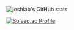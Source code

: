 ![joshlab's GitHub stats](https://github-readme-stats.vercel.app/api?username=joshlab&show_icons=true&theme=dark)

[![Solved.ac Profile](http://mazassumnida.wtf/api/generate_badge?boj=bbakkomm)](https://solved.ac/bbakkomm)
